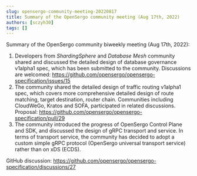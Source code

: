 ```yaml
---
slug: opensergo-community-meeting-20220817
title: Summary of the OpenSergo community meeting (Aug 17th, 2022)
authors: [sczyh30]
tags: []
---
```


Summary of the OpenSergo community biweekly meeting (Aug 17th, 2022):

1. Developers from *ShardingSphere* and *Database Mesh* community shared and discussed the detailed design of database governance v1alpha1 spec, which has been submitted to the community. Discussions are welcomed: https://github.com/opensergo/opensergo-specification/issues/15
2. The community shared the detailed design of traffic routing v1alpha1 spec, which covers more comprehensive detailed design of route matching, target destination, router chain. Communities including CloudWeGo, Kratos and SOFA, participated in related discussions. Proposal: https://github.com/opensergo/opensergo-specification/pull/29
3. The community introduced the progress of OpenSergo Control Plane and SDK, and discussed the design of gRPC transport and service. In terms of transport service, the community has decided to adopt a custom simple gRPC protocol (OpenSergo universal transport service) rather than on xDS (ECDS).

GitHub discussion: https://github.com/opensergo/opensergo-specification/discussions/27
